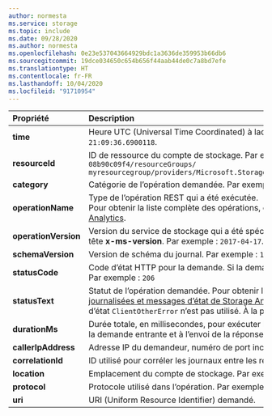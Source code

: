 ```yaml
---
author: normesta
ms.service: storage
ms.topic: include
ms.date: 09/28/2020
ms.author: normesta
ms.openlocfilehash: 0e23e537043664929bdc1a3636de359953b66db6
ms.sourcegitcommit: 19dce034650c654b656f44aab44de0c7a8bd7efe
ms.translationtype: HT
ms.contentlocale: fr-FR
ms.lasthandoff: 10/04/2020
ms.locfileid: "91710954"
---
```

| Propriété | Description |
|:--- |:---|
|**time** | Heure UTC (Universal Time Coordinated) à laquelle la demande a été reçue par le stockage. Par exemple : `2018/11/08 21:09:36.6900118`.|
|**resourceId** | ID de ressource du compte de stockage. Par exemple : `/subscriptions/208841be-a4v3-4234-9450-08b90c09f4/resourceGroups/`<br>`myresourcegroup/providers/Microsoft.Storage/storageAccounts/mystorageaccount/storageAccounts/blobServices/default`|
|**category** | Catégorie de l’opération demandée. Par exemple : `StorageRead`, `StorageWrite` ou `StorageDelete`.|
|**operationName** | Type de l’opération REST qui a été exécutée. <br> Pour obtenir la liste complète des opérations, consultez la rubrique [Opérations journalisées et messages d’état de Storage Analytics](https://docs.microsoft.com/rest/api/storageservices/storage-analytics-logged-operations-and-status-messages). |
|**operationVersion** | Version du service de stockage qui a été spécifiée lorsque la demande a été effectuée. Elle équivaut à la valeur de l’en-tête **x-ms-version**. Par exemple : `2017-04-17`.|
|**schemaVersion** | Version de schéma du journal. Par exemple : `1.0`.|
|**statusCode** | Code d’état HTTP pour la demande. Si la demande est interrompue, cette valeur peut être définie sur `Unknown`. <br> Par exemple : `206` |
|**statusText** | Statut de l’opération demandée.  Pour obtenir la liste complète des messages d’état, consultez la rubrique [Opérations journalisées et messages d’état de Storage Analytics](https://docs.microsoft.com/rest/api/storageservices/storage-analytics-logged-operations-and-status-messages). Dans la version 2017-04-17 et les versions ultérieures, le message d’état `ClientOtherError` n’est pas utilisé. À la place, ce champ contient un code d’erreur. Par exemple : `SASSuccess`  |
|**durationMs** | Durée totale, en millisecondes, pour exécuter l’opération demandée. Cette valeur inclut le temps nécessaire à la lecture de la demande entrante et à l’envoi de la réponse au demandeur. Par exemple : `12`.|
|**callerIpAddress** | Adresse IP du demandeur, numéro de port inclus. Par exemple : `192.100.0.102:4362`. |
|**correlationId** | ID utilisé pour corréler les journaux entre les ressources. Par exemple : `b99ba45e-a01e-0042-4ea6-772bbb000000`. |
|**location** | Emplacement du compte de stockage. Par exemple : `North Europe`. |
|**protocol**|Protocole utilisé dans l’opération. Par exemple : `HTTP`, `HTTPS`, `SMB` ou `NFS`|
| **uri** | URI (Uniform Resource Identifier) demandé. |